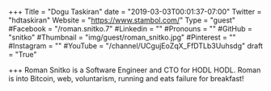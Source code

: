 +++
Title = "Dogu Taskiran"
date = "2019-03-03T00:01:37-07:00"
Twitter = "hdtaskiran"
Website = "https://www.stambol.com/"
Type = "guest"
#Facebook = "/roman.snitko.7"
#Linkedin = ""
#Pronouns = ""
#GitHub = "snitko"
#Thumbnail = "img/guest/roman_snitko.jpg"
#Pinterest = ""
#Instagram = ""
#YouTube = "/channel/UCgujEoZqX_FfDTLb3Uuhsdg"
draft = "True"

+++
Roman Snitko is a Software Engineer and CTO for HODL HODL. Roman is into Bitcoin, web, voluntarism, running and eats failure for breakfast!
